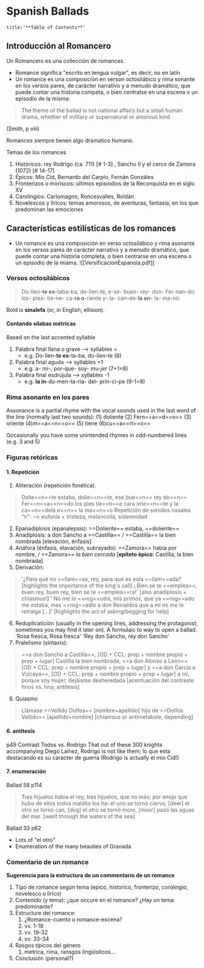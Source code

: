 # Spanish Ballads
```toc
title:'**Table of Contents**'
```
## Introducción al Romancero
Un Romancero es una collección de romances.
- Romance significa "escrito en lengua vulgar", es decir, no en latín
- Un romance es una composición en verson octosilábico y rima sonante en los versos pares, de carácter narrativo y a menudo dramático, que puede contar una historia competa, o bien centratse en una escena o un episodio de la misma:

> The theme of the ballad is not national affairs but a small human drama, whether of military or supernatural or amorous kind 

(Smith, p viii)

Romances siempre tienen algo dramatico humano.

Temas de los romances
1. Históricos: rey Rodrigo (ca. 711) [# 1-3] , Sancho II y el cerco de Zamora (1072) [# 14-17]
2. Épicos: Mío Cid, Bernardo del Carpio, Fernán Gonzáles
3. Fronterizos o moriscos: últimos episiodios de la Reconquista en el siglo XV
4. Carolingios: Carlomagno, Roncesvalles, Roldán
5. Novelescos y líricos: temas amorosos, de aventuras, fantasía, en los que predominan las emociones

## Características estilísticas de los romances
- Un romance es una composición en verso octosilábico y rima asonante en los versos pares de carácter narrativo y a menudo dramático, que puede contar una historia completa, o bien centrarse en una escena o un episodio de la miama.
![[VersificacionEspanola.pdf]]
### Versos octosilábicos
> Do-lien-**te es**-taba-ba, do-lien-te,
e-se- buen- rey- don- Fer-nan-do;
los- pies- tie-ne- ca-**ra o**-riente 
y- la- can-de-**la en**- la- ma-no.

Bold is **sinalefa** (or, in English, ellision).

#### Contando sílabas métricas
Based on the last accented syllable
1. Palabra final llana o grave --> syllables =
	- e.g. Do-lien-**te es**-ta-ba, do-*lien*-te (8)
2. Palabra final aguda --> syllables +1
	- e.g. a- mí-, por-que- soy- mu-*jer* (7+1=8) 
3. Palabra final esdrújula --> syllables -1
	- e.g. **la in**-du-men-ta-ria- del- prín-ci-pe (9-1=8)

### Rima asonante en los pares
Assonance is a partial rhyme with the vocal sounds used in the last word of the line (normally last two sounds):
(1) doliente
(2) Fern==a==d==o==
(3) oriente
(4)m==a==n==o==
(5) tiene
(6)cu==a==rt==o==

Occasionally you have some unintended rhymes in odd-numbered lines (e.g. 3 and 5)

### Figuras retóricas
#### 1. Repetición
1. Aliteración (repetición fonética). 
> Dolie==n==te estaba, dolie==n==te,
> ese bue==n== rey do==n== Fer==n==a==n==do
> los pies tie==n==e cara orie==n==te
> y la ca==n==dela e==n== la ma==n==o
 Repetición de sonidos nasales "n": --> eufonía + tristeza, melancolía, solemnidad	

2. Epanadiplosis (epanalepsis): ==Doliente== estaba, ==doliente== 
3. Anadiplosis: a don Sancho a ==Castilla== / ==Castilla== la bien nombrada [elevación, énfasis]
4. Anáfora (énfasis, elavación, subrayado): ==Zamora== había por nombre, / ==Zamora== *la bien cercada* [**epíteto épico**: Castilla, la bien nombrada]
5. Derivación:
> '¿Para qué no ==llam==as, rey,
> para qué es esta ==llam==ada? [highlights the importance of the king's call]
> ¡ Bien se te ==emplea==, buen rey,
> buen rey, bien se te ==emplea==ra!' [also anadiplosis + chiasmus!]
> ' No me lo ==rog==uéis, mis primos,
> que ya ==rog==ado me estaba,
> mas ==rog==adlo a don Reinaldos
> que a mí no me lo retraiga […]' [highlights the act of asking/begging for help]
6. Reduplicatición (usually in the opening lines, addressing the protagonist; sometimes you may find it later on). A formulaic to way to open a ballad.
	'Rosa fresca, Rosa fresca'
	'Rey don Sancho, rey don Sancho'
7. Pralelismo (sintaxis):
> ==a don Sancho a Castilla==, [OD + CCL: prep + nombre propio + prep + lugar]
> Castilla la bien nombrada,
> ==a don Alonso a León== [OD + CCL: prep + nombre propio + prep + lugar]
> y ==a don García a Vizcaya==, [OD + CCL: prep + nombre propio + prep + lugar]
> a mí, porque soy mujer,
> dejáisme desheredada [acentuación del contraste hnos vs. hna; antítesis]
8. Quiasmo
> Llámase ==Vellido Dolfos== [nombre+apellido]
> hijo de ==Dolfos Vellido== [apellido+nombre]
[chiamsus or antimetabole, depending]

#### 6. antítesis
p49 Contrast Todos vs. Rodrigo
That out of these 300 knights accompanying Diego Laínez, Rodrigo is not like them; lo que esta destacando es su caracter de guerra (Rodrigo is actually el mio Cid!)

#### 7. enumeración
Ballad 58 p114
> Tres hijuelos había el rey,
> tres hijuelos, que no más;
> por enojo que hubo de ellos
> todos maldito los ha:
> el uno se tornó ciervo, [deer]
> el otro se tornó can, [dog]
> el otro se tornó moro, [moor]
> pasó las aguas del mar. [went through the waters of the sea]

Ballad 33 p62
- Lots of "el otro"
- Enumeration of the many beauties of Granada

### Comentario de un romance

**Sugerencia para la estructura de un commentario de un romance**
1. Tipo de romance según tema (epico, historico, fronterizo, corolingio, novelesco o lirico)
2. Contenido (y tema): ¿que occure en el romance? ¿Hay un tema  predominante?
3. Estructure del romance:
	1. ¿Romance-cuento o romance-escena?
	2. vv. 1-18
	3. vv. 19-32
	4. vv. 33-34
4. Rasgos típicos del género
	1. metrica, rima, ransgos lingüísticos…
5. Conclusión (personal?)